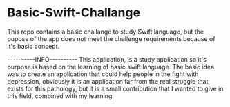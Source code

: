 # Basic-Swift-Challange
This repo contains a basic challange to study Swift language, but the pupose of the app does not meet the challenge requirements because of it's basic  concept.

----------INFO----------
This application, is a study application so it's purpose is based on the learning of basic swift language. The basic idea was to create an application that could help people in the fight with depression, obviously it is an application far from the real struggle that exists for this pathology, but it is a small contribution that I wanted to give in this field, combined with my learning.
